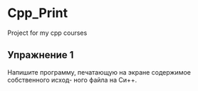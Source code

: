 # Cpp_Print
Project for my cpp courses
## Упражнение 1
Напишите программу, печатающую на экране содержимое собственного исход-
ного файла на Си++.
